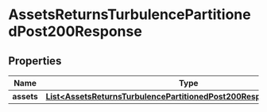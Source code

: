 

# AssetsReturnsTurbulencePartitionedPost200Response


## Properties

| Name | Type | Description | Notes |
|------------ | ------------- | ------------- | -------------|
|**assets** | [**List&lt;AssetsReturnsTurbulencePartitionedPost200ResponseAssetsInner&gt;**](AssetsReturnsTurbulencePartitionedPost200ResponseAssetsInner.md) |  |  |




